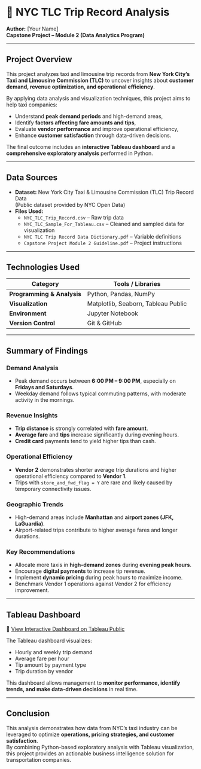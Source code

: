 # 🚖 NYC TLC Trip Record Analysis

**Author:** [Your Name]  
**Capstone Project – Module 2 (Data Analytics Program)**  

---

## Project Overview

This project analyzes taxi and limousine trip records from **New York City’s Taxi and Limousine Commission (TLC)** to uncover insights about **customer demand, revenue optimization, and operational efficiency**.  

By applying data analysis and visualization techniques, this project aims to help taxi companies:
- Understand **peak demand periods** and high-demand areas,  
- Identify **factors affecting fare amounts and tips**,  
- Evaluate **vendor performance** and improve operational efficiency,  
- Enhance **customer satisfaction** through data-driven decisions.

The final outcome includes an **interactive Tableau dashboard** and a **comprehensive exploratory analysis** performed in Python.

---

## Data Sources

- **Dataset:** New York City Taxi & Limousine Commission (TLC) Trip Record Data  
  (Public dataset provided by NYC Open Data)
- **Files Used:**
  - `NYC_TLC_Trip_Record.csv` – Raw trip data  
  - `NYC_TLC_Sample_For_Tableau.csv` – Cleaned and sampled data for visualization  
  - `NYC TLC Trip Record Data Dictionary.pdf` – Variable definitions  
  - `Capstone Project Module 2 Guideline.pdf` – Project instructions  

---

## Technologies Used

| Category | Tools / Libraries |
|-----------|-------------------|
| **Programming & Analysis** | Python, Pandas, NumPy |
| **Visualization** | Matplotlib, Seaborn, Tableau Public |
| **Environment** | Jupyter Notebook |
| **Version Control** | Git & GitHub |

---

## Summary of Findings

### Demand Analysis
- Peak demand occurs between **6:00 PM – 9:00 PM**, especially on **Fridays and Saturdays**.  
- Weekday demand follows typical commuting patterns, with moderate activity in the mornings.

### Revenue Insights
- **Trip distance** is strongly correlated with **fare amount**.  
- **Average fare** and **tips** increase significantly during evening hours.  
- **Credit card** payments tend to yield higher tips than cash.

### Operational Efficiency
- **Vendor 2** demonstrates shorter average trip durations and higher operational efficiency compared to **Vendor 1**.  
- Trips with `store_and_fwd_flag = Y` are rare and likely caused by temporary connectivity issues.

### Geographic Trends
- High-demand areas include **Manhattan** and **airport zones (JFK, LaGuardia)**.  
- Airport-related trips contribute to higher average fares and longer durations.

### Key Recommendations
- Allocate more taxis in **high-demand zones** during **evening peak hours**.  
- Encourage **digital payments** to increase tip revenue.  
- Implement **dynamic pricing** during peak hours to maximize income.  
- Benchmark Vendor 1 operations against Vendor 2 for efficiency improvement.

---

## Tableau Dashboard

🔗 [View Interactive Dashboard on Tableau Public](https://public.tableau.com/views/NYCTLCTripRecordAnalysis/NYCTaxiDashboard)

The Tableau dashboard visualizes:
- Hourly and weekly trip demand  
- Average fare per hour  
- Tip amount by payment type  
- Trip duration by vendor  

This dashboard allows management to **monitor performance, identify trends, and make data-driven decisions** in real time.

---

## Conclusion

This analysis demonstrates how data from NYC’s taxi industry can be leveraged to optimize **operations, pricing strategies, and customer satisfaction**.  
By combining Python-based exploratory analysis with Tableau visualization, this project provides an actionable business intelligence solution for transportation companies.

